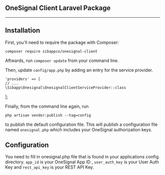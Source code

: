 **OneSignal Client Laravel Package**
--------------------------------


----------

Installation
------------
First, you'll need to require the package with Composer:

    composer require sibappco/onesignal-client
Aftwards, run `composer update` from your command line.

Then, update `config/app.php` by adding an entry for the service provider.

    'providers' => [
	// ...
	\Sibapp\Onesignal\OnesignalClientServiceProvider::class
];

Finally, from the command line again, run

    php artisan vendor:publish --tag=config
to publish the default configuration file. This will publish a configuration file named `onesignal.php` which includes your OneSignal authorization keys.

Configuration
-------------
You need to fill in onesignal.php file that is found in your applications config directory. `app_id` is your OneSignal App ID , `user_auth_key` is your User Auth Key and `rest_api_key` is your REST API Key.
